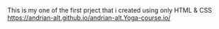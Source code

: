 This is my one of the first prject that i created using only HTML & CSS 
https://andrian-alt.github.io/andrian-alt.Yoga-course.io/
